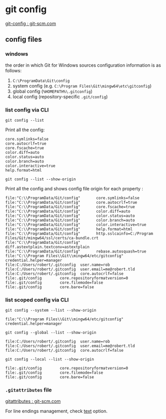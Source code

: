 # git config

[git-config : git-scm.com](https://git-scm.com/docs/git-config)

## config files

### windows

the order in which Git for Windows sources configuration information is as follows:

1. `C:\ProgramData\Git\config`
2. system config (e.g. `C:\Program Files\Git\mingw64\etc\gitconfig`)
3. global config (`%HOMEPATH%\.gitconfig`)
4. local config (repository-specific `.git/config`)

### list config via CLI

`git config --list`

Print all the config:
```
core.symlinks=false
core.autocrlf=true
core.fscache=true
color.diff=auto
color.status=auto
color.branch=auto
color.interactive=true
help.format=html
```

`git config --list --show-origin`

Print all the config and shows config file origin for each property :
```
file:"C:\\ProgramData/Git/config"       core.symlinks=false
file:"C:\\ProgramData/Git/config"       core.autocrlf=true
file:"C:\\ProgramData/Git/config"       core.fscache=true
file:"C:\\ProgramData/Git/config"       color.diff=auto
file:"C:\\ProgramData/Git/config"       color.status=auto
file:"C:\\ProgramData/Git/config"       color.branch=auto
file:"C:\\ProgramData/Git/config"       color.interactive=true
file:"C:\\ProgramData/Git/config"       help.format=html
file:"C:\\ProgramData/Git/config"       http.sslcainfo=C:/Program Files/Git/mingw64/ssl/certs/ca-bundle.crt
file:"C:\\ProgramData/Git/config"       diff.astextplain.textconv=astextplain
file:"C:\\ProgramData/Git/config"       rebase.autosquash=true
file:"C:\\Program Files\\Git\\mingw64/etc/gitconfig"    credential.helper=manager
file:C:/Users/robert/.gitconfig  user.name=rob
file:C:/Users/robert/.gitconfig  user.email=me@robert.tld
file:C:/Users/robert/.gitconfig  core.autocrlf=false
file:.git/config        core.repositoryformatversion=0
file:.git/config        core.filemode=false
file:.git/config        core.bare=false
```

### list scoped config via CLI

`git config --system --list --show-origin`

```
file:"C:\\Program Files\\Git\\mingw64/etc/gitconfig"    credential.helper=manager
```

`git config --global --list --show-origin`

```
file:C:/Users/robert/.gitconfig  user.name=rob
file:C:/Users/robert/.gitconfig  user.email=me@robert.tld
file:C:/Users/robert/.gitconfig  core.autocrlf=false
```

`git config --local --list --show-origin`

```
file:.git/config        core.repositoryformatversion=0
file:.git/config        core.filemode=false
file:.git/config        core.bare=false
```

### `.gitattributes` file

[gitattributes : git-scm.com](https://git-scm.com/docs/gitattributes)

For line endings management, check [text](https://git-scm.com/docs/gitattributes#_effects) option.
